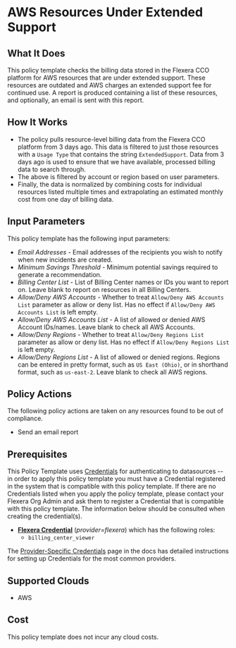 # AWS Resources Under Extended Support

## What It Does

This policy template checks the billing data stored in the Flexera CCO platform for AWS resources that are under extended support. These resources are outdated and AWS charges an extended support fee for continued use. A report is produced containing a list of these resources, and optionally, an email is sent with this report.

## How It Works

- The policy pulls resource-level billing data from the Flexera CCO platform from 3 days ago. This data is filtered to just those resources with a `Usage Type` that contains the string `ExtendedSupport`. Data from 3 days ago is used to ensure that we have available, processed billing data to search through.
- The above is filtered by account or region based on user parameters.
- Finally, the data is normalized by combining costs for individual resources listed multiple times and extrapolating an estimated monthly cost from one day of billing data.

## Input Parameters

This policy template has the following input parameters:

- *Email Addresses* - Email addresses of the recipients you wish to notify when new incidents are created.
- *Minimum Savings Threshold* - Minimum potential savings required to generate a recommendation.
- *Billing Center List* - List of Billing Center names or IDs you want to report on. Leave blank to report on resources in all Billing Centers.
- *Allow/Deny AWS Accounts* - Whether to treat `Allow/Deny AWS Accounts List` parameter as allow or deny list. Has no effect if `Allow/Deny AWS Accounts List` is left empty.
- *Allow/Deny AWS Accounts List* - A list of allowed or denied AWS Account IDs/names. Leave blank to check all AWS Accounts.
- *Allow/Deny Regions* - Whether to treat `Allow/Deny Regions List` parameter as allow or deny list. Has no effect if `Allow/Deny Regions List` is left empty.
- *Allow/Deny Regions List* - A list of allowed or denied regions. Regions can be entered in pretty format, such as `US East (Ohio)`, or in shorthand format, such as `us-east-2`. Leave blank to check all AWS regions.

## Policy Actions

The following policy actions are taken on any resources found to be out of compliance.

- Send an email report

## Prerequisites

This Policy Template uses [Credentials](https://docs.flexera.com/flexera/EN/Automation/ManagingCredentialsExternal.htm) for authenticating to datasources -- in order to apply this policy template you must have a Credential registered in the system that is compatible with this policy template. If there are no Credentials listed when you apply the policy template, please contact your Flexera Org Admin and ask them to register a Credential that is compatible with this policy template. The information below should be consulted when creating the credential(s).

- [**Flexera Credential**](https://docs.flexera.com/flexera/EN/Automation/ProviderCredentials.htm) (*provider=flexera*) which has the following roles:
  - `billing_center_viewer`

The [Provider-Specific Credentials](https://docs.flexera.com/flexera/EN/Automation/ProviderCredentials.htm) page in the docs has detailed instructions for setting up Credentials for the most common providers.

## Supported Clouds

- AWS

## Cost

This policy template does not incur any cloud costs.
